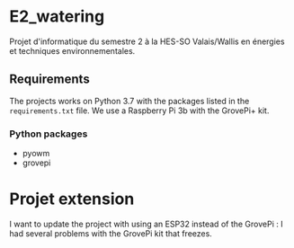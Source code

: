# E2_watering
Projet d'informatique du semestre 2 à la HES-SO Valais/Wallis en énergies et techniques environnementales.

## Requirements 
The projects works on Python 3.7 with the packages listed in the ```requirements.txt``` file.
We use a Raspberry Pi 3b with the GrovePi+ kit.


### Python packages
- pyowm
- grovepi

# Projet extension

I want to update the project with using an ESP32 instead of the GrovePi : I had several problems with the GrovePi kit that freezes.


 
